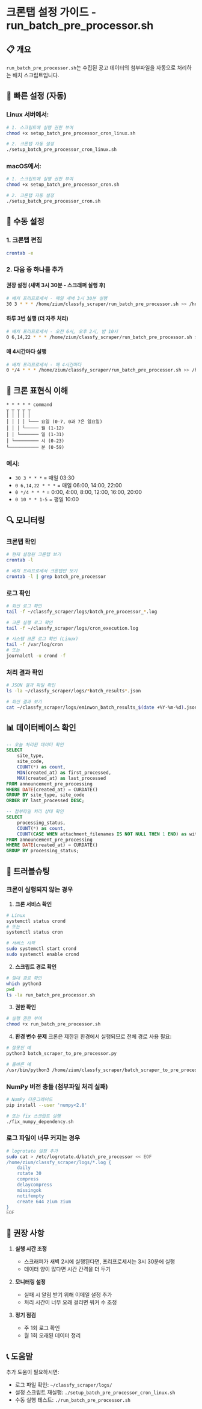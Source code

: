 # 크론탭 설정 가이드 - run_batch_pre_processor.sh

## 📋 개요
`run_batch_pre_processor.sh`는 수집된 공고 데이터의 첨부파일을 자동으로 처리하는 배치 스크립트입니다.

## 🚀 빠른 설정 (자동)

### Linux 서버에서:
```bash
# 1. 스크립트에 실행 권한 부여
chmod +x setup_batch_pre_processor_cron_linux.sh

# 2. 크론탭 자동 설정
./setup_batch_pre_processor_cron_linux.sh
```

### macOS에서:
```bash
# 1. 스크립트에 실행 권한 부여  
chmod +x setup_batch_pre_processor_cron.sh

# 2. 크론탭 자동 설정
./setup_batch_pre_processor_cron.sh
```

## 🔧 수동 설정

### 1. 크론탭 편집
```bash
crontab -e
```

### 2. 다음 중 하나를 추가

#### 권장 설정 (새벽 3시 30분 - 스크래퍼 실행 후)
```bash
# 배치 프리프로세서 - 매일 새벽 3시 30분 실행
30 3 * * * /home/zium/classfy_scraper/run_batch_pre_processor.sh >> /home/zium/classfy_scraper/logs/cron_execution.log 2>&1
```

#### 하루 3번 실행 (더 자주 처리)
```bash
# 배치 프리프로세서 - 오전 6시, 오후 2시, 밤 10시
0 6,14,22 * * * /home/zium/classfy_scraper/run_batch_pre_processor.sh >> /home/zium/classfy_scraper/logs/cron_execution.log 2>&1
```

#### 매 4시간마다 실행
```bash
# 배치 프리프로세서 - 매 4시간마다
0 */4 * * * /home/zium/classfy_scraper/run_batch_pre_processor.sh >> /home/zium/classfy_scraper/logs/cron_execution.log 2>&1
```

## 📅 크론 표현식 이해

```
* * * * * command
┬ ┬ ┬ ┬ ┬
│ │ │ │ │
│ │ │ │ └─── 요일 (0-7, 0과 7은 일요일)
│ │ │ └───── 월 (1-12)
│ │ └─────── 일 (1-31)
│ └───────── 시 (0-23)
└─────────── 분 (0-59)
```

### 예시:
- `30 3 * * *` = 매일 03:30
- `0 6,14,22 * * *` = 매일 06:00, 14:00, 22:00
- `0 */4 * * *` = 0:00, 4:00, 8:00, 12:00, 16:00, 20:00
- `0 10 * * 1-5` = 평일 10:00

## 🔍 모니터링

### 크론탭 확인
```bash
# 현재 설정된 크론탭 보기
crontab -l

# 배치 프리프로세서 크론탭만 보기
crontab -l | grep batch_pre_processor
```

### 로그 확인
```bash
# 최신 로그 확인
tail -f ~/classfy_scraper/logs/batch_pre_processor_*.log

# 크론 실행 로그 확인
tail -f ~/classfy_scraper/logs/cron_execution.log

# 시스템 크론 로그 확인 (Linux)
tail -f /var/log/cron
# 또는
journalctl -u crond -f
```

### 처리 결과 확인
```bash
# JSON 결과 파일 확인
ls -la ~/classfy_scraper/logs/*batch_results*.json

# 최신 결과 보기
cat ~/classfy_scraper/logs/eminwon_batch_results_$(date +%Y-%m-%d).json | jq '.'
```

## 📊 데이터베이스 확인

```sql
-- 오늘 처리된 데이터 확인
SELECT 
    site_type,
    site_code,
    COUNT(*) as count,
    MIN(created_at) as first_processed,
    MAX(created_at) as last_processed
FROM announcement_pre_processing
WHERE DATE(created_at) = CURDATE()
GROUP BY site_type, site_code
ORDER BY last_processed DESC;

-- 첨부파일 처리 상태 확인
SELECT 
    processing_status,
    COUNT(*) as count,
    COUNT(CASE WHEN attachment_filenames IS NOT NULL THEN 1 END) as with_attachments
FROM announcement_pre_processing
WHERE DATE(created_at) = CURDATE()
GROUP BY processing_status;
```

## 🐛 트러블슈팅

### 크론이 실행되지 않는 경우

1. **크론 서비스 확인**
```bash
# Linux
systemctl status crond
# 또는
systemctl status cron

# 서비스 시작
sudo systemctl start crond
sudo systemctl enable crond
```

2. **스크립트 경로 확인**
```bash
# 절대 경로 확인
which python3
pwd
ls -la run_batch_pre_processor.sh
```

3. **권한 확인**
```bash
# 실행 권한 부여
chmod +x run_batch_pre_processor.sh
```

4. **환경 변수 문제**
크론은 제한된 환경에서 실행되므로 전체 경로 사용 필요:
```bash
# 잘못된 예
python3 batch_scraper_to_pre_processor.py

# 올바른 예
/usr/bin/python3 /home/zium/classfy_scraper/batch_scraper_to_pre_processor.py
```

### NumPy 버전 충돌 (첨부파일 처리 실패)

```bash
# NumPy 다운그레이드
pip install --user 'numpy<2.0'

# 또는 fix 스크립트 실행
./fix_numpy_dependency.sh
```

### 로그 파일이 너무 커지는 경우

```bash
# logrotate 설정 추가
sudo cat > /etc/logrotate.d/batch_pre_processor << EOF
/home/zium/classfy_scraper/logs/*.log {
    daily
    rotate 30
    compress
    delaycompress
    missingok
    notifempty
    create 644 zium zium
}
EOF
```

## 🎯 권장 사항

1. **실행 시간 조정**
   - 스크래퍼가 새벽 2시에 실행된다면, 프리프로세서는 3시 30분에 실행
   - 데이터 양이 많다면 시간 간격을 더 두기

2. **모니터링 설정**
   - 실패 시 알림 받기 위해 이메일 설정 추가
   - 처리 시간이 너무 오래 걸리면 워커 수 조정

3. **정기 점검**
   - 주 1회 로그 확인
   - 월 1회 오래된 데이터 정리

## 📞 도움말

추가 도움이 필요하시면:
- 로그 파일 확인: `~/classfy_scraper/logs/`
- 설정 스크립트 재실행: `./setup_batch_pre_processor_cron_linux.sh`
- 수동 실행 테스트: `./run_batch_pre_processor.sh`